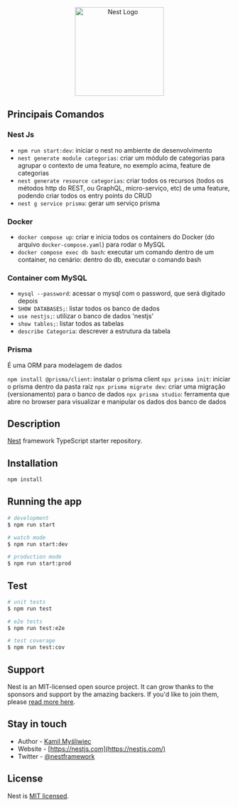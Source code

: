 <p align="center">
  <a href="http://nestjs.com/" target="blank"><img src="https://nestjs.com/img/logo-small.svg" width="200" alt="Nest Logo" /></a>

</p>

## Principais Comandos

### Nest Js

- `npm run start:dev`: iniciar o nest no ambiente de desenvolvimento
- `nest generate module categorias`: criar um módulo de categorias para agrupar o contexto de uma feature, no exemplo acima, feature de categorias
- `nest generate resource categorias`: criar todos os recursos (todos os métodos http do REST, ou GraphQL, micro-serviço, etc) de uma feature, podendo criar todos os entry points do CRUD
- `nest g service prisma`: gerar um serviço prisma

### Docker

- `docker compose up`: criar e inicia todos os containers do Docker (do arquivo `docker-compose.yaml`) para rodar o MySQL
- `docker compose exec db bash`: executar um comando dentro de um container, no cenário: dentro do db, executar o comando bash

### Container com MySQL

- `mysql --password`: acessar o mysql com o password, que será digitado depois
- `SHOW DATABASES;`: listar todos os banco de dados
- `use nestjs;`: utilizar o banco de dados 'nestjs'
- `show tables;`: listar todos as tabelas
- `describe Categoria`: descrever a estrutura da tabela

### Prisma

É uma ORM para modelagem de dados

`npm install @prisma/client`: instalar o prisma client
`npx prisma init`: iniciar o prisma dentro da pasta raiz
`npx prisma migrate dev`: criar uma migração (versionamento) para o banco de dados
`npx prisma studio`: ferramenta que abre no browser para visualizar e manipular os dados dos banco de dados

## Description

[Nest](https://github.com/nestjs/nest) framework TypeScript starter repository.

## Installation

```bash
npm install
```

## Running the app

```bash
# development
$ npm run start

# watch mode
$ npm run start:dev

# production mode
$ npm run start:prod
```

## Test

```bash
# unit tests
$ npm run test

# e2e tests
$ npm run test:e2e

# test coverage
$ npm run test:cov
```

## Support

Nest is an MIT-licensed open source project. It can grow thanks to the sponsors and support by the amazing backers. If you'd like to join them, please [read more here](https://docs.nestjs.com/support).

## Stay in touch

- Author - [Kamil Myśliwiec](https://kamilmysliwiec.com)
- Website - [https://nestjs.com](https://nestjs.com/)
- Twitter - [@nestframework](https://twitter.com/nestframework)

## License

Nest is [MIT licensed](LICENSE).

